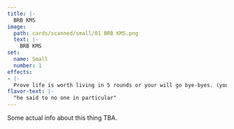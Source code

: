 ```yaml
---
title: |-
  BRB KMS
image: 
  path: cards/scanned/small/01 BRB KMS.png
  text: |-
    BRB KMS
set:
  name: Small
  number: 1
effects: 
- |-
  Prove life is worth living in 5 rounds or your will go bye-byes. (you lose)
flavor-text: |-
  "he said to no one in particular"
---
```

Some actual info about this thing TBA.

